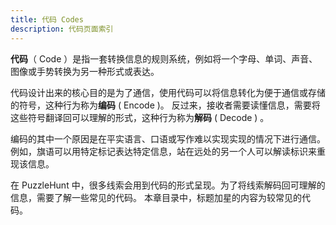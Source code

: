 ```yaml
---
title: 代码 Codes
description: 代码页面索引
---
```


**代码**（ Code ）是指一套转换信息的规则系统，例如将一个字母、单词、声音、图像或手势转换为另一种形式或表达。

代码设计出来的核心目的是为了通信，使用代码可以将信息转化为便于通信或存储的符号，这种行为称为**编码** ( Encode )。
反过来，接收者需要读懂信息，需要将这些符号翻译回可以理解的形式，这种行为称为**解码** ( Decode ) 。

编码的其中一个原因是在平实语言、口语或写作难以实现实现的情况下进行通信。例如，旗语可以用特定标记表达特定信息，站在远处的另一个人可以解读标识来重现该信息。

在 PuzzleHunt 中，很多线索会用到代码的形式呈现。为了将线索解码回可理解的信息，需要了解一些常见的代码。
本章目录中，标题加星的内容为较常见的代码。

